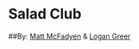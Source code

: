 Salad Club
==========


##By: [Matt McFadyen](http://twitter.com/@mattmcfad) & [Logan Greer](http://twitter.com/@logan_greer)

